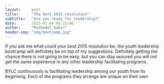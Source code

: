 ```yaml
---
layout:     post
title:      "The best 2015 resolution"
subtitle:   "Are you ready for leadership?"
date:       2015-01-04 00:15:00
author:     "Rashedul Kabir"
header-img: "img/bootcamp.jpg"
---
```

If you ask me what could your best 2015 resolution be, the youth leadership bootcamp will definitely be on top of my suggestions. Definitely getting the chance there is not going to be easy, but you can stay assured you will not get the same experience in any other leadership facilitating programs.

BYLC continuously is facilitating leadership among our youth from its beginning. Each of the programs they arrange are unique on their own
